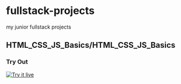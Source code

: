 # fullstack-projects
my junior fullstack projects
## HTML_CSS_JS_Basics/HTML_CSS_JS_Basics

### Try Out
<a href="https://marslinoed.github.io/fullstack-projects/HTML_CSS_JS_Basics/HTML_CSS_JS_Basics" target="_blank">
  <img src="../../try-it-out.svg" alt="Try it live"> 
</a>
